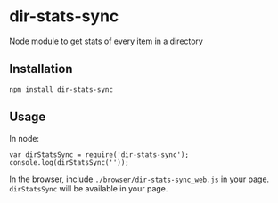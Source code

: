 # dir-stats-sync

Node module to get stats of every item in a directory

## Installation

```
npm install dir-stats-sync
```

## Usage

In node:

```
var dirStatsSync = require('dir-stats-sync');
console.log(dirStatsSync(''));
```

In the browser, include `./browser/dir-stats-sync_web.js` in your page. `dirStatsSync` will
 be available in your page.
